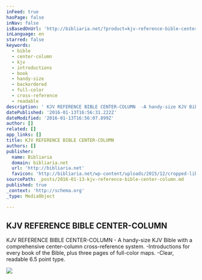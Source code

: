```yaml
---
inFeed: true
hasPage: false
inNav: false
isBasedOnUrl: 'http://bibliaria.net/?product=kjv-reference-bible-center-column'
inLanguage: en
starred: false
keywords:
  - bible
  - center-column
  - kjv
  - introductions
  - book
  - handy-size
  - backordered
  - full-color
  - cross-reference
  - readable
description: ' KJV REFERENCE BIBLE CENTER-COLUMN  -A handy-size KJV Bible with a comprehensive center-column cross-reference system. -Introductions for every book of the Bible, plus three pages of full-color maps. -Clear, readable 6.5 point type.'
datePublished: '2016-01-13T16:56:31.222Z'
dateModified: '2016-01-13T16:56:07.899Z'
author: []
related: []
app_links: []
title: KJV REFERENCE BIBLE CENTER-COLUMN
authors: []
publisher:
  name: Bibliaria
  domain: bibliaria.net
  url: 'http://bibliaria.net'
  favicon: 'http://bibliaria.net/wp-content/uploads/2015/12/cropped-library011-192x192.jpg'
sourcePath: _posts/2016-01-13-kjv-reference-bible-center-column.md
published: true
_context: 'http://schema.org'
_type: MediaObject

---
```

<article style=""><h1>KJV REFERENCE BIBLE CENTER-COLUMN</h1><p> KJV REFERENCE BIBLE CENTER-COLUMN - A handy-size KJV Bible with a comprehensive center-column cross-reference system. -Introductions for every book of the Bible, plus three pages of full-color maps. -Clear, readable 6.5 point type.</p><img src="https://s3-us-west-2.amazonaws.com/the-grid-img/p/16e33b6d53262290f0165c96222bad21f35c92fa.jpg" /></article>